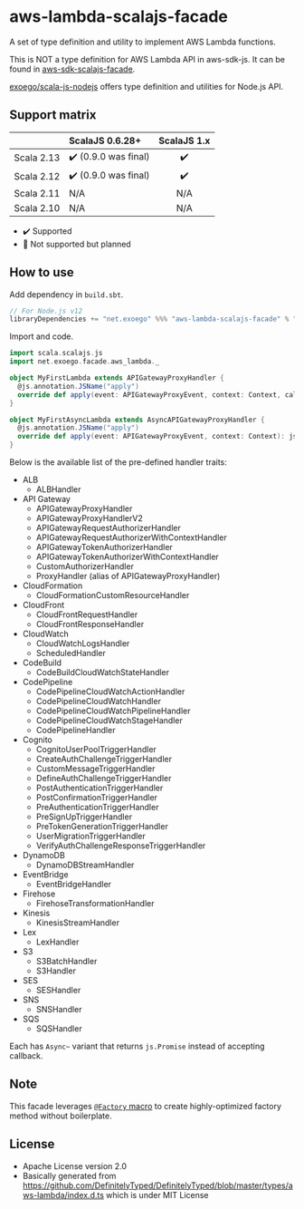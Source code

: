 # aws-lambda-scalajs-facade

A set of type definition and utility to implement AWS Lambda functions.

This is NOT a type definition for AWS Lambda API in aws-sdk-js.
It can be found in [aws-sdk-scalajs-facade](https://github.com/exoego/aws-sdk-scalajs-facade/tree/master/services/lambda/src/main/scala/facade/amazonaws/services).

[exoego/scala-js-nodejs](https://github.com/exoego/scala-js-nodejs) offers type definition and utilities for Node.js API.


## Support matrix

|            |   ScalaJS 0.6.28+                    |   ScalaJS 1.x      |
| ---------- | :------------------------------------| :----------------: |
| Scala 2.13 | :heavy_check_mark: (0.9.0 was final) | :heavy_check_mark: |
| Scala 2.12 | :heavy_check_mark: (0.9.0 was final) | :heavy_check_mark: |
| Scala 2.11 |         N/A                          |       N/A          |
| Scala 2.10 |         N/A                          |       N/A          |

-   :heavy_check_mark: Supported
-   :construction: Not supported but planned


## How to use

Add dependency in `build.sbt`.

```sbt
// For Node.js v12
libraryDependencies += "net.exoego" %%% "aws-lambda-scalajs-facade" % "0.11.0"
```

Import and code.

```scala
import scala.scalajs.js
import net.exoego.facade.aws_lambda._

object MyFirstLambda extends APIGatewayProxyHandler {
  @js.annotation.JSName("apply")
  override def apply(event: APIGatewayProxyEvent, context: Context, callback: Callback[APIGatewayProxyResult]): Unit = ???
}

object MyFirstAsyncLambda extends AsyncAPIGatewayProxyHandler {
  @js.annotation.JSName("apply")
  override def apply(event: APIGatewayProxyEvent, context: Context): js.Promise[APIGatewayProxyResult]  = ???
}
```

Below is the available list of the pre-defined handler traits:

* ALB
    * ALBHandler
* API Gateway
    * APIGatewayProxyHandler
    * APIGatewayProxyHandlerV2
    * APIGatewayRequestAuthorizerHandler
    * APIGatewayRequestAuthorizerWithContextHandler
    * APIGatewayTokenAuthorizerHandler
    * APIGatewayTokenAuthorizerWithContextHandler
    * CustomAuthorizerHandler
    * ProxyHandler (alias of APIGatewayProxyHandler)
* CloudFormation
    * CloudFormationCustomResourceHandler
* CloudFront
    * CloudFrontRequestHandler
    * CloudFrontResponseHandler
* CloudWatch
    * CloudWatchLogsHandler
    * ScheduledHandler
* CodeBuild
    * CodeBuildCloudWatchStateHandler
* CodePipeline
    * CodePipelineCloudWatchActionHandler
    * CodePipelineCloudWatchHandler
    * CodePipelineCloudWatchPipelineHandler
    * CodePipelineCloudWatchStageHandler
    * CodePipelineHandler
* Cognito
    * CognitoUserPoolTriggerHandler
    * CreateAuthChallengeTriggerHandler
    * CustomMessageTriggerHandler
    * DefineAuthChallengeTriggerHandler
    * PostAuthenticationTriggerHandler
    * PostConfirmationTriggerHandler
    * PreAuthenticationTriggerHandler
    * PreSignUpTriggerHandler
    * PreTokenGenerationTriggerHandler
    * UserMigrationTriggerHandler
    * VerifyAuthChallengeResponseTriggerHandler
* DynamoDB
    * DynamoDBStreamHandler
* EventBridge
    * EventBridgeHandler
* Firehose
    * FirehoseTransformationHandler
* Kinesis
    * KinesisStreamHandler
* Lex
    * LexHandler
* S3
    * S3BatchHandler
    * S3Handler
* SES
    * SESHandler
* SNS
    * SNSHandler
* SQS
    * SQSHandler

Each has `Async~` variant that returns `js.Promise` instead of accepting callback.

## Note

This facade leverages [`@Factory` macro](https://github.com/exoego/scalajs-types-util#factory-macro) to create highly-optimized factory method without boilerplate.

## License

* Apache License version 2.0
* Basically generated from https://github.com/DefinitelyTyped/DefinitelyTyped/blob/master/types/aws-lambda/index.d.ts which is under MIT License
